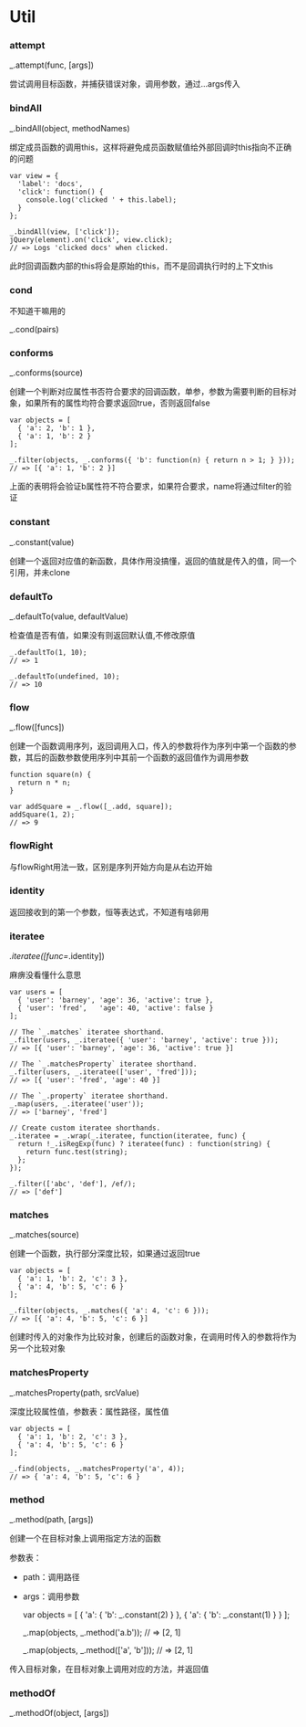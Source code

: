 # Util

### attempt

_.attempt(func, [args])

尝试调用目标函数，并捕获错误对象，调用参数，通过...args传入

### bindAll

_.bindAll(object, methodNames)

绑定成员函数的调用this，这样将避免成员函数赋值给外部回调时this指向不正确的问题

	var view = {
	  'label': 'docs',
	  'click': function() {
	    console.log('clicked ' + this.label);
	  }
	};
	 
	_.bindAll(view, ['click']);
	jQuery(element).on('click', view.click);
	// => Logs 'clicked docs' when clicked.

此时回调函数内部的this将会是原始的this，而不是回调执行时的上下文this

### cond

不知道干嘛用的

_.cond(pairs)

### conforms

_.conforms(source)

创建一个判断对应属性书否符合要求的回调函数，单参，参数为需要判断的目标对象，如果所有的属性均符合要求返回true，否则返回false

	var objects = [
	  { 'a': 2, 'b': 1 },
	  { 'a': 1, 'b': 2 }
	];
	 
	_.filter(objects, _.conforms({ 'b': function(n) { return n > 1; } }));
	// => [{ 'a': 1, 'b': 2 }]

上面的表明将会验证b属性符不符合要求，如果符合要求，name将通过filter的验证

### constant

_.constant(value)

创建一个返回对应值的新函数，具体作用没搞懂，返回的值就是传入的值，同一个引用，并未clone

### defaultTo

_.defaultTo(value, defaultValue)

检查值是否有值，如果没有则返回默认值,不修改原值

	_.defaultTo(1, 10);
	// => 1
	 
	_.defaultTo(undefined, 10);
	// => 10


### flow

_.flow([funcs])

创建一个函数调用序列，返回调用入口，传入的参数将作为序列中第一个函数的参数，其后的函数参数使用序列中其前一个函数的返回值作为调用参数

	function square(n) {
	  return n * n;
	}
	 
	var addSquare = _.flow([_.add, square]);
	addSquare(1, 2);
	// => 9

### flowRight

与flowRight用法一致，区别是序列开始方向是从右边开始

### identity

返回接收到的第一个参数，恒等表达式，不知道有啥卵用

### iteratee

_.iteratee([func=_.identity])

麻痹没看懂什么意思
	
	var users = [
	  { 'user': 'barney', 'age': 36, 'active': true },
	  { 'user': 'fred',   'age': 40, 'active': false }
	];
	 
	// The `_.matches` iteratee shorthand.
	_.filter(users, _.iteratee({ 'user': 'barney', 'active': true }));
	// => [{ 'user': 'barney', 'age': 36, 'active': true }]
	 
	// The `_.matchesProperty` iteratee shorthand.
	_.filter(users, _.iteratee(['user', 'fred']));
	// => [{ 'user': 'fred', 'age': 40 }]
	 
	// The `_.property` iteratee shorthand.
	_.map(users, _.iteratee('user'));
	// => ['barney', 'fred']
	 
	// Create custom iteratee shorthands.
	_.iteratee = _.wrap(_.iteratee, function(iteratee, func) {
	  return !_.isRegExp(func) ? iteratee(func) : function(string) {
	    return func.test(string);
	  };
	});
	 
	_.filter(['abc', 'def'], /ef/);
	// => ['def']

### matches

_.matches(source)

创建一个函数，执行部分深度比较，如果通过返回true

	var objects = [
	  { 'a': 1, 'b': 2, 'c': 3 },
	  { 'a': 4, 'b': 5, 'c': 6 }
	];
	 
	_.filter(objects, _.matches({ 'a': 4, 'c': 6 }));
	// => [{ 'a': 4, 'b': 5, 'c': 6 }]

创建时传入的对象作为比较对象，创建后的函数对象，在调用时传入的参数将作为另一个比较对象

### matchesProperty

_.matchesProperty(path, srcValue)

深度比较属性值，参数表：属性路径，属性值

	var objects = [
	  { 'a': 1, 'b': 2, 'c': 3 },
	  { 'a': 4, 'b': 5, 'c': 6 }
	];
	 
	_.find(objects, _.matchesProperty('a', 4));
	// => { 'a': 4, 'b': 5, 'c': 6 }

### method

_.method(path, [args])

创建一个在目标对象上调用指定方法的函数

参数表：

- path：调用路径
- args：调用参数

	var objects = [
	  { 'a': { 'b': _.constant(2) } },
	  { 'a': { 'b': _.constant(1) } }
	];
	 
	_.map(objects, _.method('a.b'));
	// => [2, 1]
	 
	_.map(objects, _.method(['a', 'b']));
	// => [2, 1]

传入目标对象，在目标对象上调用对应的方法，并返回值

### methodOf

_.methodOf(object, [args])

